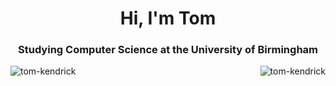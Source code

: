 <h1 align="center">Hi, I'm Tom</h1>
<h3 align="center">Studying Computer Science at the University of Birmingham</h3>

<p align="left">
</p>

<p><img align="left" src="https://github-readme-stats.vercel.app/api/top-langs?username=tom-kendrick&show_icons=true&theme=dark&title_color=009dff&text_color=00ccff&bg_color=02005c&locale=en&layout=compact" alt="tom-kendrick" /></p>

<p>&nbsp;<img align="right" src="https://github-readme-stats.vercel.app/api?username=tom-kendrick&show_icons=true&theme=dark&title_color=009dff&text_color=00ccff&bg_color=02005c&locale=en" alt="tom-kendrick" /></p>
